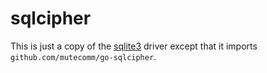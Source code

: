 # sqlcipher

This is just a copy of the [sqlite3](https://github.com/seashell-org/golang-migrate/blob/master/database/sqlite3) driver except that it imports `github.com/mutecomm/go-sqlcipher`.